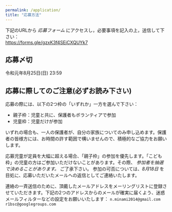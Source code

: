 ```yaml
---
permalink: /application/
title: "応募方法"
---
```

下記のURLから *応募フォーム* にアクセスし，必要事項を記入の上，送信して下さい：  
https://forms.gle/gzxK3f4SEjCXQUYk7

## 応募〆切
令和元年8月25日(日) 23:59

## 応募に際してのご注意(必ずお読み下さい)

応募の際には、以下の2つ枠の「いずれか」一方を選んで下さい：
- 親子枠：児童と共に、保護者もボランティアで参加
- 児童枠：児童だけが参加

いずれの場合も、一人の保護者が、自分の家族についてのみ申し込めます。保護者の皆様方には、お時間の許す範囲で構いませんので、積極的なご協力をお願いします。

応募児童が定員を大幅に超える場合、「親子枠」の参加を優先します。「こども枠」の児童の方はご参加いただけないことがあります。その際、 _参加者を抽選で決めることがあります。_ ご了承下さい。 参加の可否については、*8月18日* を目処に、応募いただいたメールへの返信としてご連絡いたします。

連絡の一斉送信のために、頂戴したメールアドレスをメーリングリストに登録させていただきます。下記の2つのアドレスからのメールが確実に届くよう、迷惑メールフィルターなどの設定をお願いいたします：
```n.minami2014@gmail.com```
```r1bsc@googlegroups.com```
